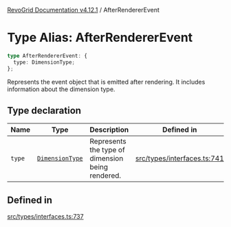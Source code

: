[RevoGrid Documentation v4.12.1](README.md) / AfterRendererEvent

# Type Alias: AfterRendererEvent

```ts
type AfterRendererEvent: {
  type: DimensionType;
};
```

Represents the event object that is emitted after rendering.
It includes information about the dimension type.

## Type declaration

| Name | Type | Description | Defined in |
| ------ | ------ | ------ | ------ |
| `type` | [`DimensionType`](TypeAlias.DimensionType.md) | Represents the type of dimension being rendered. | [src/types/interfaces.ts:741](https://github.com/revolist/revogrid/blob/d509c0063a76a472726c991b21f1c163442771b4/src/types/interfaces.ts#L741) |

## Defined in

[src/types/interfaces.ts:737](https://github.com/revolist/revogrid/blob/d509c0063a76a472726c991b21f1c163442771b4/src/types/interfaces.ts#L737)
